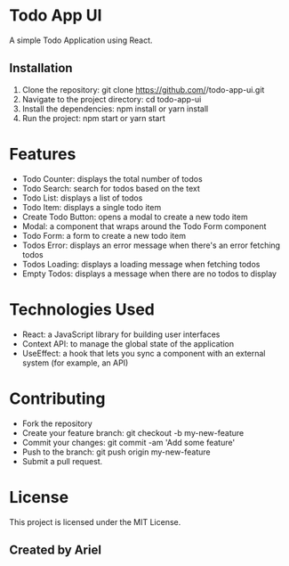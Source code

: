 # Todo App UI

A simple Todo Application using React.

## Installation

1. Clone the repository: git clone https://github.com/<your-username>/todo-app-ui.git
2. Navigate to the project directory: cd todo-app-ui
3. Install the dependencies: npm install or yarn install
4. Run the project: npm start or yarn start

# Features

- Todo Counter: displays the total number of todos
- Todo Search: search for todos based on the text
- Todo List: displays a list of todos
- Todo Item: displays a single todo item
- Create Todo Button: opens a modal to create a new todo item
- Modal: a component that wraps around the Todo Form component
- Todo Form: a form to create a new todo item
- Todos Error: displays an error message when there's an error fetching todos
- Todos Loading: displays a loading message when fetching todos
- Empty Todos: displays a message when there are no todos to display

# Technologies Used

- React: a JavaScript library for building user interfaces
- Context API: to manage the global state of the application
- UseEffect: a hook that lets you sync a component with an external system (for example, an API)

# Contributing

- Fork the repository
- Create your feature branch: git checkout -b my-new-feature
- Commit your changes: git commit -am 'Add some feature'
- Push to the branch: git push origin my-new-feature
- Submit a pull request.

# License

This project is licensed under the MIT License.

## Created by Ariel
